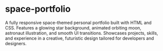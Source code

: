 # space-portfolio
A fully responsive space-themed personal portfolio built with HTML and CSS. Features a glowing star background, animated orbiting moon, astronaut illustration, and smooth UI transitions. Showcases projects, skills, and experience in a creative, futuristic design tailored for developers and designers.

